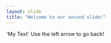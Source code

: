 ```yaml
---
layout: slide
title: "Welcome to our second slide!"
---
```

'My Text'
Use the left arrow to go back!
